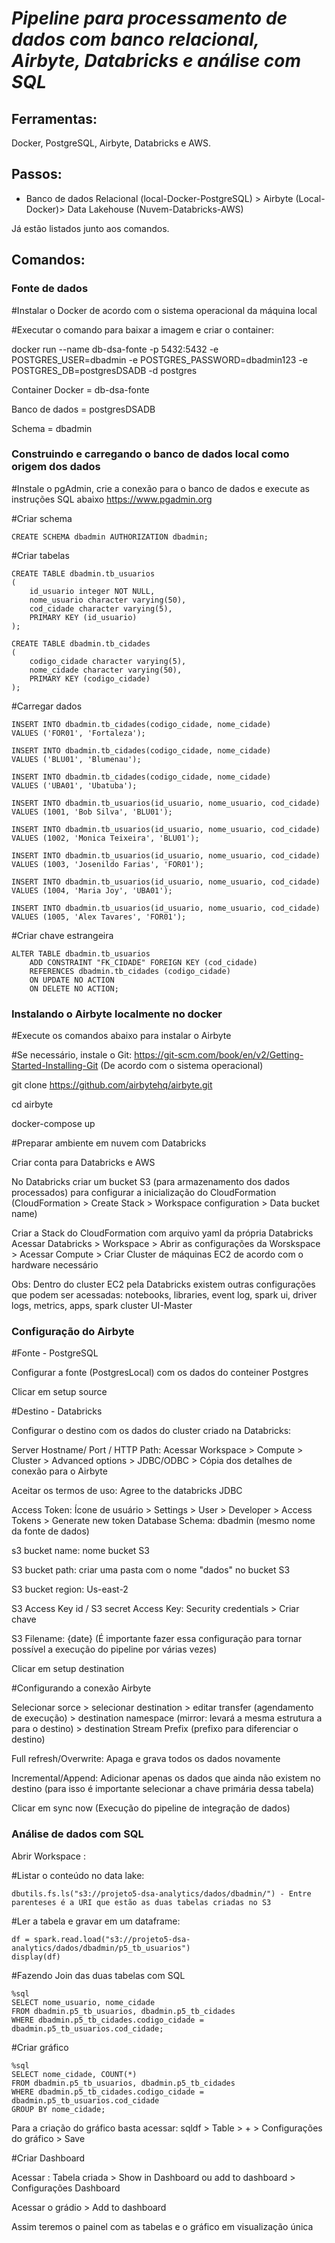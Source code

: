 # ***Pipeline para processamento de dados com banco relacional, Airbyte, Databricks e análise com SQL***


## Ferramentas: 

Docker, PostgreSQL, Airbyte, Databricks e AWS.

## Passos:

* Banco de dados Relacional (local-Docker-PostgreSQL) > Airbyte (Local-Docker)> Data Lakehouse (Nuvem-Databricks-AWS)

Já estão listados junto aos comandos.



## Comandos:

### Fonte de dados

#Instalar o Docker de acordo com o sistema operacional da máquina local

#Executar o comando para baixar a imagem e criar o container:

docker run --name db-dsa-fonte -p 5432:5432 -e POSTGRES_USER=dbadmin -e POSTGRES_PASSWORD=dbadmin123 -e POSTGRES_DB=postgresDSADB -d postgres

Container Docker = db-dsa-fonte

Banco de dados = postgresDSADB

Schema = dbadmin


### Construindo e carregando o banco de dados local como origem dos dados

#Instale o pgAdmin, crie a conexão para o banco de dados e execute as instruções SQL abaixo
https://www.pgadmin.org

#Criar schema
``` 
CREATE SCHEMA dbadmin AUTHORIZATION dbadmin;
```

#Criar tabelas
```
CREATE TABLE dbadmin.tb_usuarios
(
    id_usuario integer NOT NULL,
    nome_usuario character varying(50),
    cod_cidade character varying(5),
    PRIMARY KEY (id_usuario)
);
```

```
CREATE TABLE dbadmin.tb_cidades
(
    codigo_cidade character varying(5),
    nome_cidade character varying(50),
    PRIMARY KEY (codigo_cidade)
);
```

#Carregar dados
```
INSERT INTO dbadmin.tb_cidades(codigo_cidade, nome_cidade)
VALUES ('FOR01', 'Fortaleza');

INSERT INTO dbadmin.tb_cidades(codigo_cidade, nome_cidade)
VALUES ('BLU01', 'Blumenau');

INSERT INTO dbadmin.tb_cidades(codigo_cidade, nome_cidade)
VALUES ('UBA01', 'Ubatuba');

INSERT INTO dbadmin.tb_usuarios(id_usuario, nome_usuario, cod_cidade)
VALUES (1001, 'Bob Silva', 'BLU01');

INSERT INTO dbadmin.tb_usuarios(id_usuario, nome_usuario, cod_cidade)
VALUES (1002, 'Monica Teixeira', 'BLU01');

INSERT INTO dbadmin.tb_usuarios(id_usuario, nome_usuario, cod_cidade)
VALUES (1003, 'Josenildo Farias', 'FOR01');

INSERT INTO dbadmin.tb_usuarios(id_usuario, nome_usuario, cod_cidade)
VALUES (1004, 'Maria Joy', 'UBA01');

INSERT INTO dbadmin.tb_usuarios(id_usuario, nome_usuario, cod_cidade)
VALUES (1005, 'Alex Tavares', 'FOR01');
```


#Criar chave estrangeira
```
ALTER TABLE dbadmin.tb_usuarios
    ADD CONSTRAINT "FK_CIDADE" FOREIGN KEY (cod_cidade)
    REFERENCES dbadmin.tb_cidades (codigo_cidade)
    ON UPDATE NO ACTION
    ON DELETE NO ACTION;
```



### Instalando o Airbyte localmente no docker 

#Execute os comandos abaixo para instalar o Airbyte

#Se necessário, instale o Git: https://git-scm.com/book/en/v2/Getting-Started-Installing-Git (De acordo com o sistema operacional)

git clone https://github.com/airbytehq/airbyte.git

cd airbyte

docker-compose up



#Preparar ambiente em nuvem com Databricks

Criar conta para Databricks e AWS

No Databricks criar um bucket S3 (para armazenamento dos dados processados) para configurar a inicialização do CloudFormation (CloudFormation > Create Stack > Workspace configuration > Data bucket name)

Criar a Stack do CloudFormation com arquivo yaml da própria Databricks
Acessar Databricks > Workspace > Abrir as configurações da Worskspace > Acessar Compute > Criar Cluster de máquinas EC2 de acordo com o hardware necessário

Obs: Dentro do cluster EC2 pela Databricks existem outras configurações que podem ser acessadas: notebooks, libraries, event log, spark ui, driver logs, metrics, apps, spark cluster UI-Master



### Configuração do Airbyte

#Fonte - PostgreSQL

Configurar a fonte (PostgresLocal) com os dados do conteiner Postgres

Clicar em setup source

#Destino - Databricks

Configurar o destino com os dados do cluster criado na Databricks: 

Server Hostname/ Port / HTTP Path: Acessar Workspace > Compute > Cluster > Advanced options > JDBC/ODBC > Cópia dos detalhes de conexão para o Airbyte

Aceitar os termos de uso: Agree to the databricks JDBC

Access Token: Ícone de usuário > Settings > User > Developer > Access Tokens > Generate new token 
Database Schema: dbadmin (mesmo nome da fonte de dados)

s3 bucket name: nome bucket S3

S3 bucket path: criar uma pasta com o nome "dados" no bucket S3

S3 bucket region: Us-east-2

S3 Access Key id / S3 secret Access Key: Security credentials > Criar chave

S3 Filename: {date} (É importante fazer essa configuração para tornar possível a execução do pipeline por várias vezes)

Clicar em setup destination


#Configurando a conexão Airbyte

Selecionar sorce > selecionar destination > editar transfer (agendamento de execução) > destination namespace (mirror: levará a mesma estrutura a para o destino) > destination Stream Prefix (prefixo para diferenciar o destino) 

Full refresh/Overwrite: Apaga e grava todos os dados novamente

Incremental/Append: Adicionar apenas os dados que ainda não existem no destino (para isso é importante selecionar a chave primária dessa tabela)

Clicar em sync now (Execução do pipeline de integração de dados)

### Análise de dados com SQL

Abrir Workspace :

#Listar o conteúdo no data lake:
```
dbutils.fs.ls("s3://projeto5-dsa-analytics/dados/dbadmin/") - Entre parenteses é a URI que estão as duas tabelas criadas no S3
```

#Ler a tabela e gravar em um dataframe:
```
df = spark.read.load("s3://projeto5-dsa-analytics/dados/dbadmin/p5_tb_usuarios")
display(df) 
```

#Fazendo Join das duas tabelas com SQL
```
%sql
SELECT nome_usuario, nome_cidade
FROM dbadmin.p5_tb_usuarios, dbadmin.p5_tb_cidades
WHERE dbadmin.p5_tb_cidades.codigo_cidade = dbadmin.p5_tb_usuarios.cod_cidade;
```

#Criar gráfico
```
%sql
SELECT nome_cidade, COUNT(*)
FROM dbadmin.p5_tb_usuarios, dbadmin.p5_tb_cidades
WHERE dbadmin.p5_tb_cidades.codigo_cidade = dbadmin.p5_tb_usuarios.cod_cidade
GROUP BY nome_cidade;
```

Para a criação do gráfico basta acessar: sqldf > Table > + > Configurações do gráfico > Save

#Criar Dashboard

Acessar : Tabela criada > Show in Dashboard ou add to dashboard > Configurações Dashboard

Acessar o grádio > Add to dashboard 

Assim teremos o painel com as tabelas e o gráfico em visualização única
